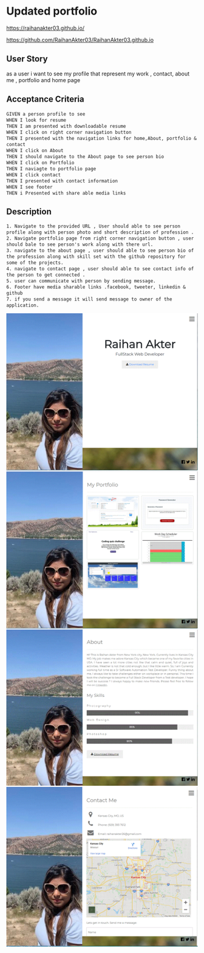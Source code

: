 # Updated portfolio

https://raihanakter03.github.io/

https://github.com/RaihanAkter03/RaihanAkter03.github.io

## User Story 
as a user i want to see my profile that represent my 
work , contact, about me , portfolio and home page


## Acceptance Criteria

```
GIVEN a person profile to see
WHEN I look for resume 
THEN I am presented with downloadable resume
WHEN I click on right corner navigation button
THEN I presented with the navigation links for home,About, portfolio & contact
WHEN I click on About 
THEN I should navigate to the About page to see person bio
WHEN I click on Portfolio 
THEN I naviagte to portfolio page
WHEN I click contact
THEN I presented with contact information
WHEN I see footer 
THEN i Presented with share able media links
```

## Description
```
1. Navigate to the provided URL , User should able to see person profile along with person photo and short description of profession .
2. Navigate portfolio page from right corner navigation button , user should bale to see person's work along with there url.
3. navigate to the about page , user should able to see person bio of the profession along with skill set with the github repository for some of the projects.
4. navigate to contact page , user should able to see contact info of the person to get connected .
5. user can communicate with person by sending message.
6. Footer have media sharable links .facebook, tweeter, linkedin & github
7. if you send a message it will send message to owner of the application.

```
![Deployed HOme](assets/home.GIF)
![Deployed Portfolio](assets/portfolio.GIF)
![Deployed About](assets/about.GIF)
![Deployed COntact](assets/contact.GIF)

